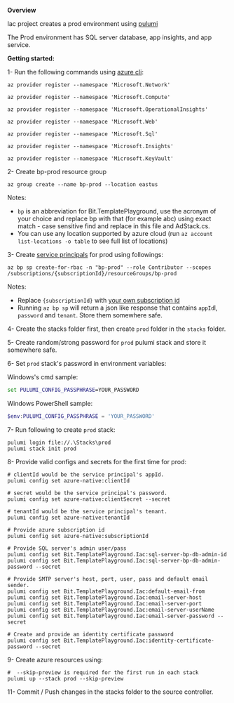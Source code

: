﻿**Overview**

Iac project creates a prod environment using [pulumi](https://www.pulumi.com/)

The Prod environment has SQL server database, app insights, and app service.

**Getting started:**

1-  Run the following commands using [azure cli](https://docs.microsoft.com/en-us/cli/azure/install-azure-cli):

```
az provider register --namespace 'Microsoft.Network'

az provider register --namespace 'Microsoft.Compute'

az provider register --namespace 'Microsoft.OperationalInsights'

az provider register --namespace 'Microsoft.Web'

az provider register --namespace 'Microsoft.Sql'

az provider register --namespace 'Microsoft.Insights'

az provider register --namespace 'Microsoft.KeyVault'

```

2- Create bp-prod resource group

```
az group create --name bp-prod --location eastus
```

Notes:
* `bp` is an abbreviation for Bit.TemplatePlayground, use the acronym of your choice and replace bp with that (for example abc) using exact match - case sensitive find and replace in this file and AdStack.cs.
* You can use any location supported by azure cloud (run `az account list-locations -o table` to see full list of locations)

3- Create [service principals](https://docs.microsoft.com/en-us/azure/active-directory/develop/app-objects-and-service-principals) for prod using followings:

```
az bp sp create-for-rbac -n "bp-prod" --role Contributor --scopes /subscriptions/{subscriptionId}/resourceGroups/bp-prod
```

Notes:

* Replace `{subscriptionId}` with [your own subscription id](https://docs.microsoft.com/en-us/azure/media-services/latest/setup-azure-subscription-how-to)
* Running `az bp sp` will return a json like response that contains `appId`l, `password` and `tenant`. Store them somewhere safe.

4- Create the stacks folder first, then create `prod` folder in the `stacks` folder.

5- Create random/strong password for `prod` pulumi stack and store it somewhere safe.

6- Set `prod` stack's password in environment variables:

Windows's cmd sample:

```cmd
set PULUMI_CONFIG_PASSPHRASE=YOUR_PASSWORD
```

Windows PowerShell sample:

```powershell
$env:PULUMI_CONFIG_PASSPHRASE = 'YOUR_PASSWORD'
```

7- Run following to create `prod` stack:
```
pulumi login file://.\Stacks\prod
pulumi stack init prod
```

8- Provide valid configs and secrets for the first time for prod:

```
# clientId would be the service principal's appId.
pulumi config set azure-native:clientId 

# secret would be the service principal's password.
pulumi config set azure-native:clientSecret --secret

# tenantId would be the service principal's tenant.
pulumi config set azure-native:tenantId 

# Provide azure subscription id
pulumi config set azure-native:subscriptionId

# Provide SQL server's admin user/pass
pulumi config set Bit.TemplatePlayground.Iac:sql-server-bp-db-admin-id
pulumi config set Bit.TemplatePlayground.Iac:sql-server-bp-db-admin-password --secret

# Provide SMTP server's host, port, user, pass and default email sender.
pulumi config set Bit.TemplatePlayground.Iac:default-email-from
pulumi config set Bit.TemplatePlayground.Iac:email-server-host
pulumi config set Bit.TemplatePlayground.Iac:email-server-port
pulumi config set Bit.TemplatePlayground.Iac:email-server-userName
pulumi config set Bit.TemplatePlayground.Iac:email-server-password --secret

# Create and provide an identity certificate password
pulumi config set Bit.TemplatePlayground.Iac:identity-certificate-password --secret
```

9- Create azure resources using:
```
#  --skip-preview is required for the first run in each stack
pulumi up --stack prod --skip-preview
```

11- Commit / Push changes in the stacks folder to the source controller.
